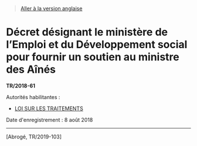 > [Aller à la version anglaise](/en/Regulations/Statutory%20Instruments/2018/61.md)

# Décret désignant le ministère de l’Emploi et du Développement social pour fournir un soutien au ministre des Aînés

**TR/2018-61**

Autorités habilitantes : 
- [LOI SUR LES TRAITEMENTS](/fr/Lois/Lois%20révisées%20du%20Canada/S/S-3.md)

Date d'enregistrement : 8 août 2018

----------


[Abrogé, TR/2019-103]

